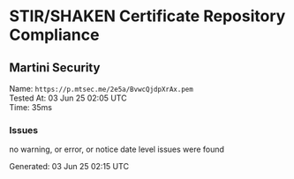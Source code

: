 # STIR/SHAKEN Certificate Repository Compliance

## Martini Security

Name: `https://p.mtsec.me/2e5a/BvwcQjdpXrAx.pem`\
Tested At: 03 Jun 25 02:05 UTC\
Time: 35ms

### Issues

no warning, or error, or notice date level issues were found

Generated: 03 Jun 25 02:15 UTC